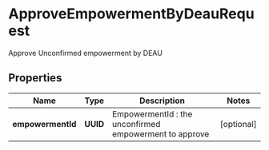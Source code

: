 

# ApproveEmpowermentByDeauRequest

Approve Unconfirmed empowerment by DEAU

## Properties

| Name | Type | Description | Notes |
|------------ | ------------- | ------------- | -------------|
|**empowermentId** | **UUID** | EmpowermentId : the unconfirmed empowerment to approve |  [optional] |



